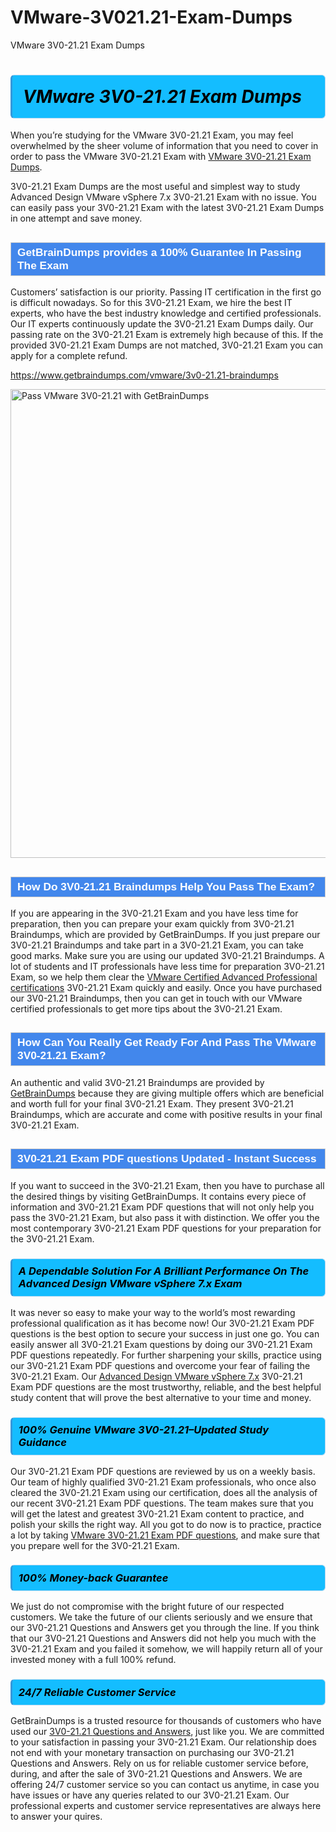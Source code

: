 # VMware-3V021.21-Exam-Dumps
VMware 3V0-21.21 Exam Dumps
<h1><strong><span style="display: block; color: #000000; background: #14BDFF; border: 0.5px solid #AED6F1; border-left: 3px solid #3498DB; padding: .6em; border-radius: 6px;">                     <em>VMware 3V0-21.21 <span class="exam_variation">Exam Dumps</span> </em>                </span></strong>            </h1>                        <p>When you’re studying for the VMware 3V0-21.21 Exam, you may feel overwhelmed by the sheer volume of information             that you need to cover in order to pass the VMware 3V0-21.21 Exam with <a href="https://www.getbraindumps.com/vmware/3v0-21.21-braindumps">VMware 3V0-21.21 <span class="exam_variation">Exam Dumps</span></a>.</p>            <p>3V0-21.21 <span class="exam_variation">Exam Dumps</span> are the most useful and simplest way to study Advanced Design VMware vSphere 7.x 3V0-21.21 Exam             with no issue. You can easily pass your 3V0-21.21 Exam with the latest 3V0-21.21 <span class="exam_variation">Exam Dumps</span> in one attempt and save money.</p>                        <h2 style="background: #4287ec; border: 1px solid #cccccc; padding: 5px 10px;">                <span style="color: #ffffff;">                    <span style="font-size: 11pt;">                        <span style="line-height: normal;">                            <span style="font-family: Calibri,sans-serif;">                                <strong>                                    <span style="font-size: 13.0pt;">GetBrainDumps provides a 100% Guarantee In Passing The Exam</span>                                </strong>                            </span>                        </span>                    </span>                </span>            </h2>                        <p>Customers’ satisfaction is our priority. Passing IT certification in the first go is difficult nowadays. So for this 3V0-21.21 Exam,             we hire the best IT experts, who have the best industry knowledge and certified professionals. Our IT experts continuously update the 3V0-21.21 <span class="exam_variation">Exam Dumps</span>             daily. Our passing rate on the 3V0-21.21 Exam is extremely high because of this. If the provided 3V0-21.21 <span class="exam_variation">Exam Dumps</span> are not matched, 3V0-21.21 Exam you             can apply for a complete refund.</p>                                    <p><a href="https://www.getbraindumps.com/vmware/3v0-21.21-braindumps">https://www.getbraindumps.com/vmware/3v0-21.21-braindumps</a></p>                        <p><a href="https://www.getbraindumps.com/"><img src="https://www.getbraindumps.com/images/get-updated-exam-questions-with-discount-getbraindumps.jpg" class="postImage" alt="Pass VMware 3V0-21.21 with GetBrainDumps" width="750"></a></p>                                        <h2 style="background: #4287ec; border: 1px solid #cccccc; padding: 5px 10px;">                <span style="color: #ffffff;">                    <span style="font-size: 11pt;">                        <span style="line-height: normal;">                            <span style="font-family: Calibri,sans-serif;">                                <strong>                                    <span style="font-size: 13.0pt;">How Do 3V0-21.21 <span class="exam_variation2">Braindumps</span> Help You Pass The Exam?</span>                                </strong>                            </span>                        </span>                    </span>                </span>            </h2>                        <p>If you are appearing in the 3V0-21.21 Exam and you have less time for preparation, then you can prepare your exam quickly from 3V0-21.21 <span class="exam_variation2">Braindumps</span>,             which are provided by GetBrainDumps. If you just prepare our 3V0-21.21 <span class="exam_variation2">Braindumps</span> and take part in a 3V0-21.21 Exam, you can take good marks.             Make sure you are using our updated 3V0-21.21 <span class="exam_variation2">Braindumps</span>. A lot of students and IT professionals have less time for preparation 3V0-21.21 Exam,             so we help them clear the <a href="https://www.getbraindumps.com/vmware/vcap-braindumps.html">VMware Certified Advanced Professional certifications</a> 3V0-21.21 Exam quickly and easily. Once you have purchased             our 3V0-21.21 <span class="exam_variation2">Braindumps</span>, then you can get in touch with our VMware certified professionals to get more tips about the 3V0-21.21 Exam.</p>                        <h2 style="background: #4287ec; border: 1px solid #cccccc; padding: 5px 10px;">                <span style="color: #ffffff;">                    <span style="font-size: 11pt;">                        <span style="line-height: normal;">                            <span style="font-family: Calibri,sans-serif;">                                <strong>                                    <span style="font-size: 13.0pt;">How Can You Really Get Ready For And Pass The VMware 3V0-21.21 Exam?</span>                                </strong>                            </span>                        </span>                    </span>                </span>            </h2>                        <p>An authentic and valid 3V0-21.21 <span class="exam_variation2">Braindumps</span> are provided by <a href="https://www.getbraindumps.com/">GetBrainDumps</a> because they are giving multiple offers which are beneficial             and worth full for your final 3V0-21.21 Exam. They present 3V0-21.21 <span class="exam_variation2">Braindumps</span>, which are accurate and come with positive             results in your final 3V0-21.21 Exam.</p>                        <h2 style="background: #4287ec; border: 1px solid #cccccc; padding: 5px 10px;">                <span style="color: #ffffff;">                    <span style="font-size: 11pt;">                        <span style="line-height: normal;">                            <span style="font-family: Calibri,sans-serif;">                                <strong>                                    <span style="font-size: 13.0pt;">3V0-21.21 <span class="exam_variation3">Exam PDF questions</span> Updated - Instant Success</span>                                </strong>                            </span>                        </span>                    </span>                </span>            </h2>                        <p>If you want to succeed in the 3V0-21.21 Exam, then you have to purchase all the desired things by visiting GetBrainDumps.             It contains every piece of information and 3V0-21.21 <span class="exam_variation3">Exam PDF questions</span> that will not only help you pass the 3V0-21.21 Exam,             but also pass it with distinction. We offer you the most contemporary 3V0-21.21 <span class="exam_variation3">Exam PDF questions</span> for your preparation for the 3V0-21.21 Exam.</p>                        <h3>                <strong>                    <span style="display: block; color: #000000; background: #14BDFF; border: 0.5px solid #AED6F1; border-left: 3px solid #3498DB; padding: .6em; border-radius: 6px;">                        <em>A Dependable Solution For A Brilliant Performance On The Advanced Design VMware vSphere 7.x Exam</em>                    </span>                </strong>            </h3>                        <p>It was never so easy to make your way to the world’s most rewarding professional qualification as it has become now! Our 3V0-21.21 <span class="exam_variation3">Exam PDF questions</span>             is the best option to secure your success in just one go. You can easily answer all 3V0-21.21 Exam questions by doing our 3V0-21.21 <span class="exam_variation3">Exam PDF questions</span>             repeatedly. For further sharpening your skills, practice using our 3V0-21.21 <span class="exam_variation3">Exam PDF questions</span> and overcome your fear of failing the 3V0-21.21 Exam.             Our <a href="https://www.getbraindumps.com/vmware/3v0-21.21-braindumps">Advanced Design VMware vSphere 7.x</a> 3V0-21.21 <span class="exam_variation3">Exam PDF questions</span> are the most trustworthy, reliable, and the best helpful study             content that will prove the best alternative to your time and money.</p>                        <h3>                <strong>                    <span style="display: block; color: #000000; background: #14BDFF; border: 0.5px solid #AED6F1; border-left: 3px solid #3498DB; padding: .6em; border-radius: 6px;">                        <em>100% Genuine VMware 3V0-21.21–Updated Study Guidance </em>                    </span>                </strong>            </h3>                        <p>Our 3V0-21.21 <span class="exam_variation3">Exam PDF questions</span> are reviewed by us on a weekly basis. Our team of highly qualified 3V0-21.21 Exam professionals, who once also             cleared the 3V0-21.21 Exam using our certification, does all the analysis of our recent 3V0-21.21 <span class="exam_variation3">Exam PDF questions</span>. The team makes sure that you will get the             latest and greatest 3V0-21.21 Exam content to practice, and polish your skills the right way. All you got to do now is to practice, practice a lot by             taking <a href="https://www.getbraindumps.com/vmware-braindumps.html">VMware 3V0-21.21 <span class="exam_variation3">Exam PDF questions</span></a>, and make sure that you prepare well for the 3V0-21.21 Exam.</p>                        <h3>                <strong>                    <span style="display: block; color: #000000; background: #14BDFF; border: 0.5px solid #AED6F1; border-left: 3px solid #3498DB; padding: .6em; border-radius: 6px;">                        <em>100% Money-back Guarantee</em>                    </span>                </strong>            </h3>                        <p>We just do not compromise with the bright future of our respected customers. We take the future of our clients seriously and we ensure that our             3V0-21.21 <span class="exam_variation4">Questions and Answers</span> get you through the line. If you think that our 3V0-21.21 <span class="exam_variation4">Questions and Answers</span> did not help you much with the 3V0-21.21 Exam and you             failed it somehow, we will happily return all of your invested money with a full 100% refund.</p>                                    <h3>                <strong>                    <span style="display: block; color: #000000; background: #14BDFF; border: 0.5px solid #AED6F1; border-left: 3px solid #3498DB; padding: .6em; border-radius: 6px;">                        <em>24/7 Reliable Customer Service</em>                    </span>                </strong>            </h3>                        <p>GetBrainDumps is a trusted resource for thousands of customers who have used our <a href="https://www.getbraindumps.com/vmware/3v0-21.21-braindumps">3V0-21.21 <span class="exam_variation4">Questions and Answers</span></a>, just like you. We are committed to your             satisfaction in passing your 3V0-21.21 Exam. Our relationship does not end with your monetary transaction on purchasing our 3V0-21.21 <span class="exam_variation4">Questions and Answers</span>.             Rely on us for reliable customer service before, during, and after the sale of 3V0-21.21 <span class="exam_variation4">Questions and Answers</span>. We are offering 24/7 customer service so you             can contact us anytime, in case you have issues or have any queries related to our 3V0-21.21 Exam. Our professional experts and customer service             representatives are always here to answer your quires.</p>                    
